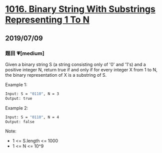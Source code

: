 # [1016. Binary String With Substrings Representing 1 To N](https://leetcode.com/problems/binary-string-with-substrings-representing-1-to-n/)

## 2019/07/09

### 题目 💗[medium]

Given a binary string S (a string consisting only of '0' and '1's) and a positive integer N, return true if and only if for every integer X from 1 to N, the binary representation of X is a substring of S.

Example 1:

```bash
Input: S = "0110", N = 3
Output: true
```

Example 2:

```bash
Input: S = "0110", N = 4
Output: false
```

Note:

- 1 <= S.length <= 1000
- 1 <= N <= 10^9
